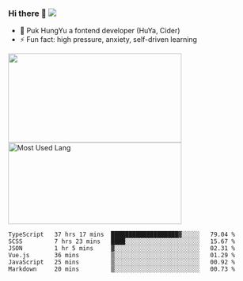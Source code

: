 ### Hi there 👋   ![](https://komarev.com/ghpvc/?username=trojan0523&color=ff69b4&label=PV+Since+2020-1-1)

 - 🔭 Puk HungYu a fontend developer (HuYa, Cider)
 - ⚡ Fun fact: high pressure, anxiety, self-driven learning 

 <img align="left" width="350px" height="180px" src="https://github-readme-stats.vercel.app/api?username=trojan0523&show_icons=true&icon_color=199861&count_private=true" />
 
 <img width="350px" height="165px" alt="Most Used Lang" src="https://github-readme-stats.vercel.app/api/top-langs/?username=trojan0523&layout=compact"/>
 

 <!--START_SECTION:waka-->

```text
TypeScript   37 hrs 17 mins  ███████████████████▓░░░░░   79.04 %
SCSS         7 hrs 23 mins   ████░░░░░░░░░░░░░░░░░░░░░   15.67 %
JSON         1 hr 5 mins     ▓░░░░░░░░░░░░░░░░░░░░░░░░   02.31 %
Vue.js       36 mins         ▒░░░░░░░░░░░░░░░░░░░░░░░░   01.29 %
JavaScript   25 mins         ▒░░░░░░░░░░░░░░░░░░░░░░░░   00.92 %
Markdown     20 mins         ▒░░░░░░░░░░░░░░░░░░░░░░░░   00.73 %
```

<!--END_SECTION:waka-->

 
<!--
**Trojan0523/Trojan0523** is a ✨ _special_ ✨ repository because its `README.md` (this file) appears on your GitHub profile.

Here are some ideas to get you started:

- 👯 looking to collaborate on where? i don`t know
- 🤔 I’m looking for help with ...
- 💬 Ask me about ...
- 📫 How to reach me: ...
- 😄 Pronouns: ...
- ⚡ Fun fact: ...
![](https://komarev.com/ghpvc/?username=trojan0523)
-->
